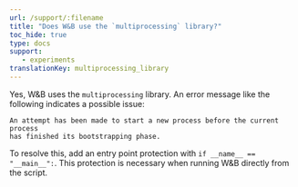 ```yaml
---
url: /support/:filename
title: "Does W&B use the `multiprocessing` library?"
toc_hide: true
type: docs
support:
   - experiments
translationKey: multiprocessing_library
---
```

Yes, W&B uses the `multiprocessing` library. An error message like the following indicates a possible issue:

```
An attempt has been made to start a new process before the current process 
has finished its bootstrapping phase.
```

To resolve this, add an entry point protection with `if __name__ == "__main__":`. This protection is necessary when running W&B directly from the script.